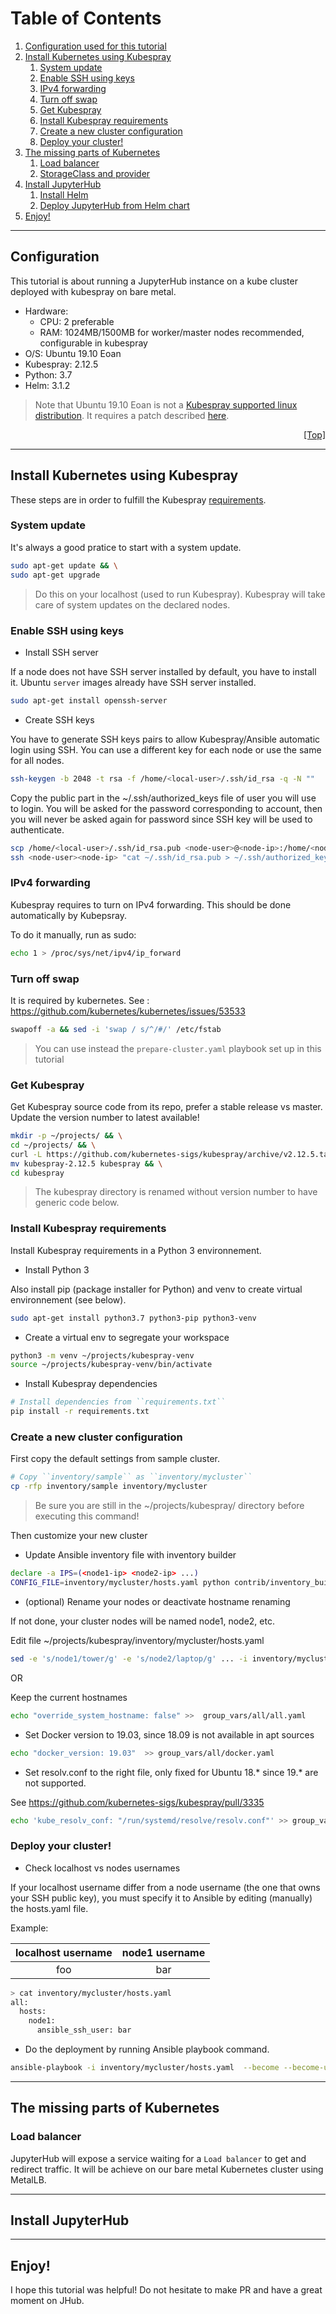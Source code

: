 # Table of Contents
1. [Configuration used for this tutorial](#Configuration)
2. [Install Kubernetes using Kubespray](#Install-Kubernetes-using-Kubespray)
   1. [System update](#system-update)
   2. [Enable SSH using keys](#Enable-SSH-using-keys)
   3. [IPv4 forwarding](#IPv4-forwarding)
   4. [Turn off swap](#turn-off-swap)
   3. [Get Kubespray](#Get-Kubespray)
   4. [Install Kubespray requirements](#Install-Kubespray-requirements)
   5. [Create a new cluster configuration](#Create-a-new-cluster-configuration)
   6. [Deploy your cluster!](#Deploy-your-cluster!)
3. [The missing parts of Kubernetes](#the-missing-parts-of-kubernetes)
   1. [Load balancer](#load-balancer)
   2. [StorageClass and provider]()
4. [Install JupyterHub](#install-jupyterhub)
   1. [Install Helm]()
   2. [Deploy JupyterHub from Helm chart]()
5. [Enjoy!](#enjoy)

---
## Configuration

This tutorial is about running a JupyterHub instance on a kube cluster deployed with kubespray on bare metal.

- Hardware: 
  - CPU: 2 preferable
  - RAM: 1024MB/1500MB for worker/master nodes recommended, configurable in kubespray
- O/S: Ubuntu 19.10 Eoan
- Kubespray: 2.12.5
- Python: 3.7
- Helm: 3.1.2

> Note that Ubuntu 19.10 Eoan is not a [Kubespray supported linux distribution](https://github.com/kubernetes-sigs/kubespray#supported-linux-distributions). It requires a patch described [here](#then-customize-your-new-cluster). 

<div style="text-align: right"> <a href="https://github.com/adriendelsalle/jhub-on-kubespray#table-of-contents"> [Top] </a></div>

---
## Install Kubernetes using Kubespray

These steps are in order to fulfill the Kubespray [requirements](https://github.com/kubernetes-sigs/kubespray#requirements).

### System update

It's always a good pratice to start with a system update.

``` bash
sudo apt-get update && \
sudo apt-get upgrade
```

> Do this on your localhost (used to run Kubespray).
> Kubespray will take care of system updates on the declared nodes.

### Enable SSH using keys

- Install SSH server

If a node does not have SSH server installed by default, you have to install it.
Ubuntu `server` images already have SSH server installed.

``` bash
sudo apt-get install openssh-server
```

  - Create SSH keys

You have to generate SSH keys pairs to allow Kubespray/Ansible automatic login using SSH.
You can use a different key for each node or use the same for all nodes.

``` bash
ssh-keygen -b 2048 -t rsa -f /home/<local-user>/.ssh/id_rsa -q -N ""
```

Copy the public part in the ~/.ssh/authorized_keys file of user you will use to login.
You will be asked for the password corresponding to <node-user> account, then you will never be asked again for password since SSH key will be used to authenticate.

``` bash
scp /home/<local-user>/.ssh/id_rsa.pub <node-user>@<node-ip>:/home/<node-user>/.ssh
ssh <node-user><node-ip> "cat ~/.ssh/id_rsa.pub > ~/.ssh/authorized_keys" "rm ~/.ssh/id_rsa.pub"
```

### IPv4 forwarding

Kubespray requires to turn on IPv4 forwarding. This should be done automatically by Kubepsray.

To do it manually, run as sudo:

``` bash
echo 1 > /proc/sys/net/ipv4/ip_forward
```

### Turn off swap

It is required by kubernetes.
See : https://github.com/kubernetes/kubernetes/issues/53533

``` bash
swapoff -a && sed -i 'swap / s/^/#/' /etc/fstab
```

> You can use instead the `prepare-cluster.yaml` playbook set up in this tutorial

### Get Kubespray

Get Kubespray source code from its repo, prefer a stable release vs master.
Update the version number to latest available!

``` bash
mkdir -p ~/projects/ && \
cd ~/projects/ && \
curl -L https://github.com/kubernetes-sigs/kubespray/archive/v2.12.5.tar.gz | tar xvz && \
mv kubespray-2.12.5 kubespray && \
cd kubespray
```
> The kubespray directory is renamed without version number to have generic code below.

### Install Kubespray requirements

Install Kubespray requirements in a Python 3 environnement.

- Install Python 3

Also install pip (package installer for Python) and venv to create virtual environnement (see below).

``` bash
sudo apt-get install python3.7 python3-pip python3-venv
```

- Create a virtual env to segregate your workspace

``` bash
python3 -m venv ~/projects/kubespray-venv
source ~/projects/kubespray-venv/bin/activate
```

- Install Kubespray dependencies

``` bash
# Install dependencies from ``requirements.txt``
pip install -r requirements.txt
```

### Create a new cluster configuration

First copy the default settings from sample cluster.

``` bash
# Copy ``inventory/sample`` as ``inventory/mycluster``
cp -rfp inventory/sample inventory/mycluster
```
> Be sure you are still in the ~/projects/kubespray/ directory before executing this command!

Then customize your new cluster

- Update Ansible inventory file with inventory builder

``` bash
declare -a IPS=(<node1-ip> <node2-ip> ...)
CONFIG_FILE=inventory/mycluster/hosts.yaml python contrib/inventory_builder/inventory.py ${IPS[@]}
```
- (optional) Rename your nodes or deactivate hostname renaming

If not done, your cluster nodes will be named node1, node2, etc.

Edit file ~/projects/kubespray/inventory/mycluster/hosts.yaml

``` bash
sed -e 's/node1/tower/g' -e 's/node2/laptop/g' ... -i inventory/mycluster/hosts.yaml
```

OR

Keep the current hostnames

``` bash
echo "override_system_hostname: false" >>  group_vars/all/all.yaml
```

- Set Docker version to 19.03, since 18.09 is not available in apt sources

``` bash
echo "docker_version: 19.03"  >> group_vars/all/docker.yaml
```

- Set resolv.conf to the right file, only fixed for Ubuntu 18.* since 19.* are not supported.

See https://github.com/kubernetes-sigs/kubespray/pull/3335

``` bash
echo 'kube_resolv_conf: "/run/systemd/resolve/resolv.conf"' >> group_vars/all/all.yaml
```

### Deploy your cluster!

- Check localhost vs nodes usernames

If your localhost username differ from a node username (the one that owns your SSH public key), you must specify it to Ansible by editing (manually) the hosts.yaml file.

Example:

| localhost username | node1 username |
| :----------------: |:--------------:|
| foo                | bar            |

``` bash
> cat inventory/mycluster/hosts.yaml
all:
  hosts:
    node1:
      ansible_ssh_user: bar
```

- Do the deployment by running Ansible playbook command.

``` bash
ansible-playbook -i inventory/mycluster/hosts.yaml  --become --become-user=root cluster.yml
```

---
## The missing parts of Kubernetes

### Load balancer

JupyterHub will expose a service waiting for a `Load balancer` to get and redirect traffic.
It will be achieve on our bare metal Kubernetes cluster using MetalLB.

---
## Install JupyterHub

---
## Enjoy!

I hope this tutorial was helpful!
Do not hesitate to make PR and have a great moment on JHub.
